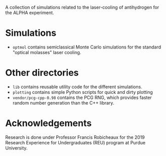 A collection of simulations related to the laser-cooling of antihydrogen for the ALPHA experiment.

# Simulations
- `optmol` contains semiclassical Monte Carlo simulations for the standard "optical molasses" laser cooling.

# Other directories
- `lib` contains reusable utility code for the different simulations.
- `plotting` contains simple Python scripts for quick and dirty plotting
- `vendor/pcg-cpp-0.98` contains the PCG RNG, which provides faster random number generation than the C++ <random> library.

# Acknowledgements

Research is done under Professor Francis Robicheaux for the 2019 Research Experience for Undergraduates (REU) program at Purdue University.
